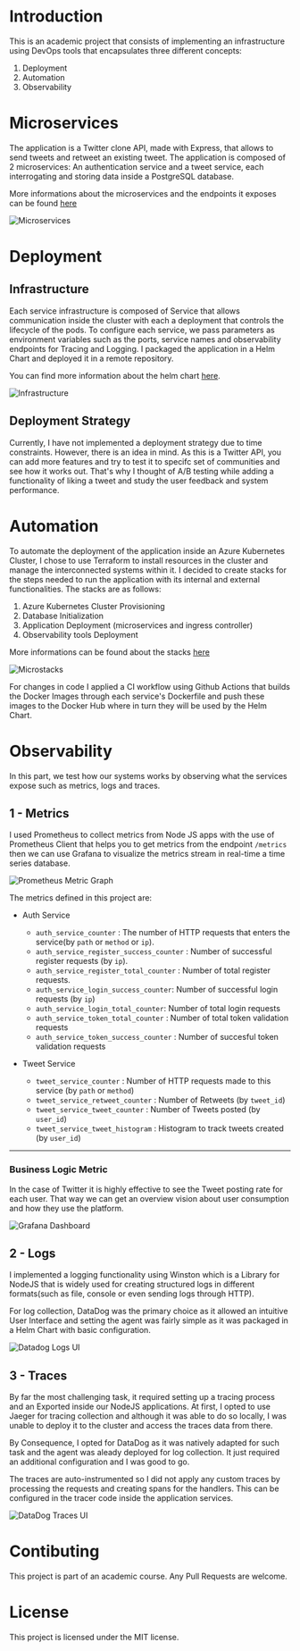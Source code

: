 # Introduction
This is an academic project that consists of implementing an infrastructure using DevOps tools that encapsulates three different concepts:

1. Deployment
2. Automation
3. Observability

# Microservices
The application is a Twitter clone API, made with Express, that allows to send tweets and retweet an existing tweet.
The application is composed of 2 microservices: An authentication service and a tweet service, each interrogating and storing data inside a PostgreSQL database.

More informations about the microservices and the endpoints it exposes can be found [here](./services/README.md)

![Microservices](./assets/Microservices.png)

# Deployment
## Infrastructure
Each service infrastructure is composed of Service that allows communication inside the cluster with each a deployment that controls the lifecycle of the pods. To configure each service, we pass parameters as environment variables such as the ports, service names and observability endpoints for
Tracing and Logging.
I packaged the application in a Helm Chart and deployed it in a remote repository.

You can find more information about the helm chart [here](./chart/README.md).

![Infrastructure](./assets/Archi-DevOps.png)

## Deployment Strategy
Currently, I have not implemented a deployment strategy due to time constraints. However, there is an idea in mind. As this is a Twitter API, you can add more features and try to test it to specifc set of communities and see how it works out. That's why I thought of A/B testing while adding a functionality of liking a tweet and study the user feedback and system performance. 

# Automation
To automate the deployment of the application inside an Azure Kubernetes Cluster, I chose to use Terraform to install resources in the cluster and manage the interconnected systems within it. I decided to create stacks for the steps needed to run the application with its internal and external functionalities. The stacks are as follows:
1. Azure Kubernetes Cluster Provisioning
2. Database Initialization
3. Application Deployment (microservices and ingress controller)
4. Observability tools Deployment

More informations can be found about the stacks [here](./terraform/README.md)

![Microstacks](./assets/MicroStacks.png)

For changes in code I applied a CI workflow using Github Actions that builds the Docker Images through each service's Dockerfile and push these images to the Docker Hub where in turn they will be used by the Helm Chart.

# Observability
In this part, we test how our systems works by observing what the services expose such as metrics, logs and traces.

## 1 - Metrics
I used Prometheus to collect metrics from Node JS apps with the use of Prometheus Client that helps you to get metrics from the endpoint `/metrics` then we can use Grafana to visualize the metrics stream in real-time a time series database.

![Prometheus Metric Graph](./assets/Prometheus.png)

The metrics defined in this project are:

- Auth Service
  - `auth_service_counter` : The number of HTTP requests that enters the service(by `path` or `method` or `ip`).
  - `auth_service_register_success_counter` : Number of successful register requests (by `ip`).
  - `auth_service_register_total_counter` : Number of total register requests.
  - `auth_service_login_success_counter`: Number of successful login requests (by `ip`)
  - `auth_service_login_total_counter`: Number of total login requests
  - `auth_service_token_total_counter` : Number of total token validation requests
  - `auth_service_token_success_counter` : Number of succesful token validation requests

- Tweet Service
  - `tweet_service_counter` : Number of HTTP requests made to this service (by `path` or `method`)
  - `tweet_service_retweet_counter` : Number of Retweets (by `tweet_id`)
  - `tweet_service_tweet_counter` : Number of Tweets posted (by `user_id`)
  - `tweet_service_tweet_histogram` : Histogram to track tweets created (by `user_id`)
<hr>

### Business Logic Metric
In the case of Twitter it is highly effective to see the Tweet posting rate for each user. That way we can get an overview vision about user consumption and how they use the platform.

![Grafana Dashboard](./assets/Grafana.png)

## 2 - Logs
I implemented a logging functionality using Winston which is a Library for NodeJS that is widely used for creating structured logs in different formats(such as file, console or even sending logs through HTTP).


For log collection, DataDog was the primary choice as it allowed an intuitive User Interface and setting the agent was fairly simple as it was packaged in a Helm Chart with basic configuration.

![Datadog Logs UI](./assets/Logs.png)

## 3 - Traces
By far the most challenging task, it required setting up a tracing process and an Exported inside our NodeJS applications. At first, I opted to use Jaeger for tracing collection and although it was able to do so locally, I was unable to deploy it to the cluster and access the traces data from there. 

By Consequence, I opted for DataDog as it was natively adapted for such task and the agent was aleady deployed for log collection. It just required an additional configuration and I was good to go.

The traces are auto-instrumented so I did not apply any custom traces by processing the requests and creating spans for the handlers. This can be configured in the tracer code inside the application services.

![DataDog Traces UI](./assets/Traces.png)

# Contibuting
This project is part of an academic course. Any Pull Requests are welcome.

# License
This project is licensed under the MIT license.